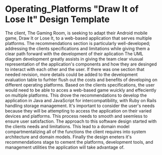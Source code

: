 # Operating_Platforms "Draw It of Lose It" Design Template

The client, The Gaming Room, is seeking to adapt their Android mobile game, Draw It or Lose It, to a web-based application that serves multiple platforms. 
The recommendations section is particularly well-developed; addressing the clients specifications and limitations while giving them a clear path forward with the development of their aplication
The UML diagram development greatly assists in giving the team clear viusual representation of the application's components and how they are desinged to interact with each other and the user.
If there was one section that needed revision, more details could be added to the development evaluation table to furhter flush out the costs and benefits of developing on different operating platforms.
Based on the clients specifications, the user would need to be able to acces a web-based game wuickly and effeciently on multiple platforms. This drove the recommendations to develop the application in Java and JavaScript for intercompatibility, with Ruby on Rails handling storage management. It's important to consider the user's needs because they will be attempting to access the application on their varied devices and platforms. This process needs to smooth and seemless to ensure user satisfaction.
The approach to this software design started with the clients needs and limitations. This lead to a domain model compartmentalizing all of the functions the client requires into system architecture and domain models. Finally the design eneters it's recommendations stage to cement the platforms, development tools, and management utilities the application will take advantage of. 
